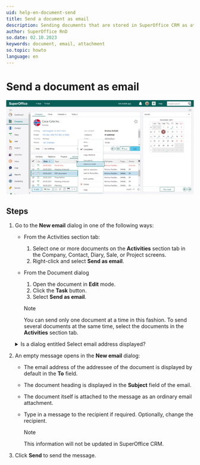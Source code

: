 ```yaml
---
uid: help-en-document-send
title: Send a document as email
description: Sending documents that are stored in SuperOffice CRM as attachments in emails is quick and easy.
author: SuperOffice RnD
so.date: 02.10.2023
keywords: document, email, attachment
so.topic: howto
language: en
---
```


# Send a document as email

![Find the document in SuperOffice CRM, right click and select Send as e-mail, the email dialog opens and you are ready to send -screenshot][img1]

## Steps

1. Go to the **New email** dialog in one of the following ways:
    * From the Activities section tab:
        1. Select one or more documents on the **Activities** section tab in the Company, Contact, Diary, Sale, or Project screens.
        2. Right-click and select **Send as email**.
    * From the Document dialog
        1. Open the document in **Edit** mode.
        2. Click the **Task** button.
        3. Select **Send as email**.

        > [!NOTE]
        > You can send only one document at a time in this fashion. To send several documents at the same time, select the documents in the **Activities** section tab.

    <details><summary>Is a dialog entitled Select email address displayed?</summary>

    If the dialog is displayed:

    1. Choose the company to send the document to in the company field. By default the company that is active in the Company screen is shown. Here you can also use [FastSearcher][1] or [The History list][2]. After you have chosen a company, their email address is displayed next to the company field.

    2. To send it to a specific person in the company, choose from the available alternatives in the list box for contacts. After you have chosen a contact, their email address is displayed next to the list box for contacts.

    3. Under **Selected email address** there is now displayed the email address or correctly-formatted fax number for the selected company (or contact if you specified one). To send to a different email address or fax number, enter that here.
    4. Click **Next** to send the document.
    </details>

2. An empty message opens in the **New email** dialog:

    * The email address of the addressee of the document is displayed by default in the **To** field.
    * The document heading is displayed in the **Subject** field of the email.
    * The document itself is attached to the message as an ordinary email attachment.
    * Type in a message to the recipient if required. Optionally, change the recipient.

        > [!NOTE]
        > This information will not be updated in SuperOffice CRM.

3. Click **Send** to send the message.

<!-- Referenced links -->
[1]: ../../search-options/learn/using-fastsearcher.md
[2]: ../../search-options/learn/using-history-list.md

<!-- Referenced images -->
[img1]: media/email-document-send-as-email.png
